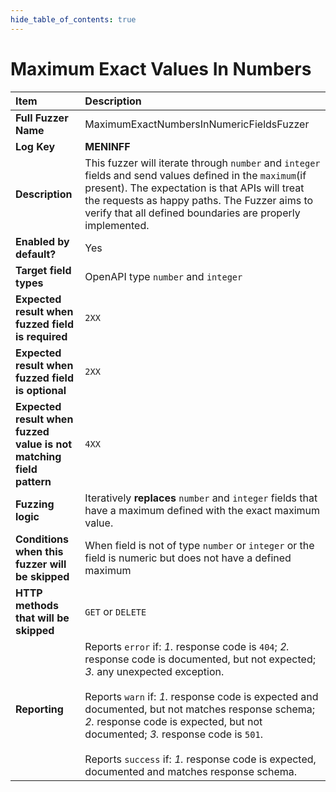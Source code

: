 ```yaml
--- 
hide_table_of_contents: true
---
```


# Maximum Exact Values In Numbers

| Item                                                                | Description                                                                                                                                                                                                                                                                                                                                                                                                                                 |
|:--------------------------------------------------------------------|:--------------------------------------------------------------------------------------------------------------------------------------------------------------------------------------------------------------------------------------------------------------------------------------------------------------------------------------------------------------------------------------------------------------------------------------------|
| **Full Fuzzer Name**                                                | MaximumExactNumbersInNumericFieldsFuzzer                                                                                                                                                                                                                                                                                                                                                                                                    |
| **Log Key**                                                         | **MENINFF**                                                                                                                                                                                                                                                                                                                                                                                                                                 |
| **Description**                                                     | This fuzzer will iterate through `number` and `integer` fields and send values defined in the `maximum`(if present). The expectation is that APIs will treat the requests as happy paths. The Fuzzer aims to verify that all defined boundaries are properly implemented.                                                                                                                                                                   |
| **Enabled by default?**                                             | Yes                                                                                                                                                                                                                                                                                                                                                                                                                                         |
| **Target field types**                                              | OpenAPI type `number` and `integer`                                                                                                                                                                                                                                                                                                                                                                                                         |
| **Expected result when fuzzed field is required**                   | `2XX`                                                                                                                                                                                                                                                                                                                                                                                                                                       |
| **Expected result when fuzzed field is optional**                   | `2XX`                                                                                                                                                                                                                                                                                                                                                                                                                                       |
| **Expected result when fuzzed value is not matching field pattern** | `4XX`                                                                                                                                                                                                                                                                                                                                                                                                                                       |
| **Fuzzing logic**                                                   | Iteratively **replaces** `number` and `integer` fields that have a maximum defined with the exact maximum value.                                                                                                                                                                                                                                                                                                                            |
| **Conditions when this fuzzer will be skipped**                     | When field is not of type `number` or `integer` or the field is numeric but does not have a defined maximum                                                                                                                                                                                                                                                                                                                                 |
| **HTTP methods that will be skipped**                               | `GET` or `DELETE`                                                                                                                                                                                                                                                                                                                                                                                                                           |
| **Reporting**                                                       | Reports `error` if: *1.* response code is `404`; *2.* response code is documented, but not expected; *3.* any unexpected exception. <br/><br/> Reports `warn` if: *1.* response code is expected and documented, but not matches response schema; *2.* response code is expected, but not documented; *3.* response code is `501`. <br/><br/> Reports `success` if: *1.* response code is expected, documented and matches response schema. | 
